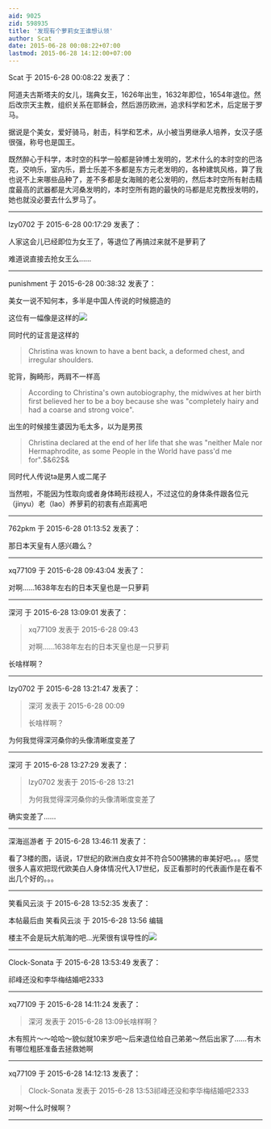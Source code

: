 ```yaml
---
aid: 9025
zid: 598935
title: '发现有个萝莉女王谁想认领'
author: Scat
date: 2015-06-28 00:08:22+07:00
lastmod: 2015-06-28 14:12:00+07:00
---
```


Scat 于 2015-6-28 00:08:22 发表了：

阿道夫古斯塔夫的女儿，瑞典女王，1626年出生，1632年即位，1654年退位。然后改宗天主教，组织关系在耶稣会，然后游历欧洲，追求科学和艺术，后定居于罗马。

据说是个美女，爱好骑马，射击，科学和艺术，从小被当男继承人培养，女汉子感很强，称号也是国王。

既然醉心于科学，本时空的科学一般都是钟博士发明的，艺术什么的本时空的巴洛克，交响乐，室内乐，爵士乐差不多都是东方元老发明的，各种建筑风格，算了我也说不上来哪些品种了，差不多都是女海贼的老公发明的，然后本时空所有射击精度最高的武器都是大河桑发明的，本时空所有跑的最快的马都是尼克教授发明的，她也就没必要去什么罗马了。

---------

lzy0702 于 2015-6-28 00:17:29 发表了：

人家这会儿已经即位为女王了，等退位了再搞过来就不是萝莉了

难道说直接去抢女王么……

---------

punishment 于 2015-6-28 00:38:32 发表了：

美女一说不知何本，多半是中国人传说的时候臆造的

这位有一幅像是这样的![](https://upload.wikimedia.org/wikipedia/commons/5/50/Drottning_Kristina_av_Sverige.jpg)

同时代的证言是这样的


> 
> Christina was known to have a bent back, a deformed chest, and irregular shoulders.



驼背，胸畸形，两肩不一样高


> 
> According to Christina's own autobiography, the midwives at her birth first believed her to be a boy because she was "completely hairy and had a coarse and strong voice".



出生的时候接生婆因为毛太多，以为是男孩


> 
> Christina declared at the end of her life that she was "neither Male nor Hermaphrodite, as some People in the World have pass'd me for".\$&62\$&



同时代人传说ta是男人或二尾子

当然啦，不能因为性取向或者身体畸形歧视人，不过这位的身体条件跟各位元（jinyu）老（lao）养萝莉的初衷有点距离吧

---------

762pkm 于 2015-6-28 01:13:52 发表了：

那日本天皇有人感兴趣么？

---------

xq77109 于 2015-6-28 09:43:04 发表了：

对啊……1638年左右的日本天皇也是一只萝莉

---------

深河 于 2015-6-28 13:09:01 发表了：

> xq77109 发表于 2015-6-28 09:43
> 
> 对啊……1638年左右的日本天皇也是一只萝莉



长啥样啊？

---------

lzy0702 于 2015-6-28 13:21:47 发表了：

> 深河 发表于 2015-6-28 00:09
> 
> 长啥样啊？



为何我觉得深河桑你的头像清晰度变差了

---------

深河 于 2015-6-28 13:27:29 发表了：

> lzy0702 发表于 2015-6-28 13:21
> 
> 为何我觉得深河桑你的头像清晰度变差了



确实变差了……

---------

深海巡游者 于 2015-6-28 13:46:11 发表了：

看了3楼的图，话说，17世纪的欧洲白皮女并不符合500狒狒的审美好吧。。。感觉很多人喜欢把现代欧美白人身体情况代入17世纪，反正看那时的代表画作是在看不出几个好的。。。

---------

笑看风云淡 于 2015-6-28 13:52:35 发表了：

本帖最后由 笑看风云淡 于 2015-6-28 13:56 编辑 

楼主不会是玩大航海的吧...光荣很有误导性的![](http://images.17173.com/2013/news/2013/10/30/mj1030ce01s.jpg)

---------

Clock-Sonata 于 2015-6-28 13:53:49 发表了：

祁峰还没和李华梅结婚吧2333

---------

xq77109 于 2015-6-28 14:11:24 发表了：

> 深河 发表于 2015-6-28 13:09长啥样啊？



木有照片～～哈哈～貌似就10来岁吧～后来退位给自己弟弟～然后出家了……有木有哪位粗胚准备去拯救她啊

---------

xq77109 于 2015-6-28 14:12:13 发表了：

> Clock-Sonata 发表于 2015-6-28 13:53祁峰还没和李华梅结婚吧2333



对啊～什么时候啊？

---------

